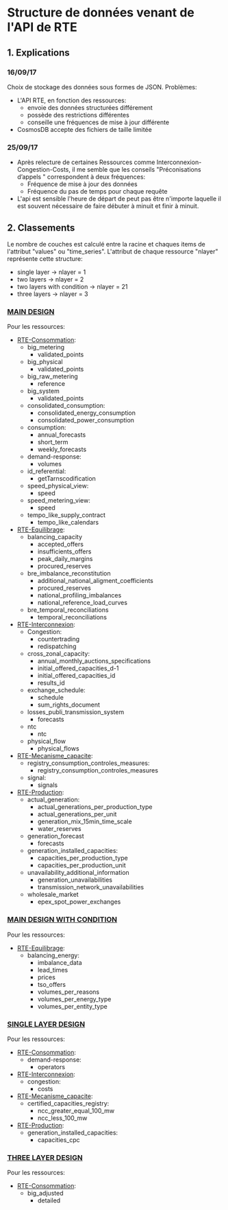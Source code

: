 # Structure de données venant de l'API de RTE

## 1. Explications

### 16/09/17
Choix de stockage des données sous formes de JSON.
Problèmes:
* L'API RTE, en fonction des ressources:
	* envoie des données structurées différement
	* possède des restrictions différentes
	* conseille une fréquences de mise à jour différente
* CosmosDB accepte des fichiers de taille limitée

### 25/09/17
* Après relecture de certaines Ressources comme Interconnexion-Congestion-Costs, il me semble que les conseils "Préconisations d’appels
" correspondent à deux fréquences:
   * Fréquence de mise à jour des données
   * Fréquence du pas de temps pour chaque requête
* L'api est sensible l'heure de départ de peut pas être n'importe laquelle il est souvent nécessaire de faire débuter à minuit et finir à minuit.
	
## 2. Classements

Le nombre de couches est calculé entre la racine et chaques items de l'attribut "values" ou "time_series".
L'attribut de chaque ressource "nlayer" représente cette structure:
* single layer -> nlayer = 1
* two layers -> nlayer = 2
* two layers with condition -> nlayer = 21
* three layers -> nlayer = 3

### [MAIN DESIGN](./design/pdf/Main_design.pdf)
Pour les ressources:
* [RTE-Consommation](./rte_data_samples/Consommation):
	* big_metering
		* validated_points
	* big_physical
		* validated_points
	* big_raw_metering
		* reference
	* big_system
		* validated_points
	* consolidated_consumption:
		* consolidated_energy_consumption
		* consolidated_power_consumption
	* consumption:
		* annual_forecasts
		* short_term
		* weekly_forecasts
	* demand-response:
		* volumes
	* id_referential:
		* getTarnscodification
	* speed_physical_view:
		* speed
	* speed_metering_view:
		* speed
	* tempo_like_supply_contract
		* tempo_like_calendars
* [RTE-Equilibrage](./rte_data_samples/Equilibrage):
	* balancing_capacity
		* accepted_offers
		* insufficients_offers
		* peak_daily_margins 
		* procured_reserves
	* bre_imbalance_reconstitution
		* additional_national_aligment_coefficients
		* procured_reserves
		* national_profiling_imbalances
		* national_reference_load_curves
	* bre_temporal_reconciliations
		* temporal_reconciliations
* [RTE-Interconnexion](./rte_data_samples/Interconnexion):
	* Congestion:
		* countertrading
		* redispatching
	* cross_zonal_capacity:
		* annual_monthly_auctions_specifications
		* initial_offered_capacities_d-1
		* initial_offered_capacities_id
		* results_id
	* exchange_schedule:
		* schedule
		* sum_rights_document
	* losses_publi_transmission_system
		* forecasts
	* ntc
		* ntc
	* physical_flow
		* physical_flows
* [RTE-Mecanisme_capacite](./rte_data_samples/Mecanisme_Capacite):
	* registry_consumption_controles_measures:
		 * registry_consumption_controles_measures
	* signal:
		* signals
* [RTE-Production](./rte_data_samples/Production):
	* actual_generation:
		* actual_generations_per_production_type
		* actual_generations_per_unit
		* generation_mix_15min_time_scale
		* water_reserves
	* generation_forecast
		* forecasts
	* generation_installed_capacities:
		* capacities_per_production_type
		* capacities_per_production_unit
	* unavailability_additional_information
		* generation_unavailabilities
		* transmission_network_unavailabilities
	* wholesale_market
		* epex_spot_power_exchanges

### [MAIN DESIGN WITH CONDITION](./design/pdf/Condition_design.pdf)

Pour les ressources:
* [RTE-Equilibrage](./rte_data_samples/Equilibrage):
	* balancing_energy:
	    * imbalance_data
	    * lead_times
	    * prices
	    * tso_offers
	    * volumes_per_reasons
	    * volumes_per_energy_type
	    * volumes_per_entity_type
	
### [SINGLE LAYER DESIGN](./design/pdf/Single_layer_design.pdf)
Pour les ressources:
* [RTE-Consommation](./rte_data_samples/Consommation):
	* demand-response:
		* operators
* [RTE-Interconnexion](./rte_data_samples/Interconnexion):
	* congestion:
		* costs
* [RTE-Mecanisme_capacite](./rte_data_samples/Mecanisme_Capacite):
	* certified_capacities_registry:
		* ncc_greater_equal_100_mw
		* ncc_less_100_mw
* [RTE-Production](./rte_data_samples/Production):
	* generation_installed_capacities:
		* capacities_cpc

		
### [THREE LAYER DESIGN](./design/pdf/Tree_layer_design.pdf)
Pour les ressources:
* [RTE-Consommation](./rte_data_samples/Consommation):
	* big_adjusted
		* detailed


	
